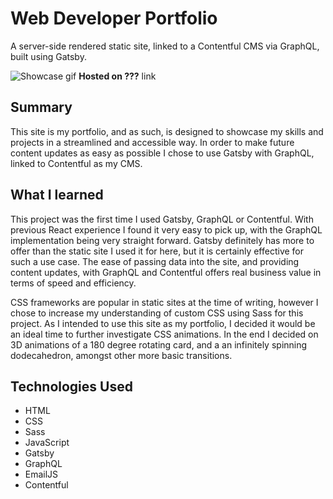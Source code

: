 # Web Developer Portfolio

A server-side rendered static site, linked to a Contentful CMS via GraphQL, built using Gatsby.

![Showcase gif](./src/images/portfolio_showcase.gif)
**Hosted on ???**
link

## Summary

This site is my portfolio, and as such, is designed to showcase my skills and projects in a streamlined and accessible way. In order to make future content updates as easy as possible I chose to use Gatsby with GraphQL, linked to Contentful as my CMS.

## What I learned

This project was the first time I used Gatsby, GraphQL or Contentful. With previous React experience I found it very easy to pick up, with the GraphQL implementation being very straight forward. Gatsby definitely has more to offer than the static site I used it for here, but it is certainly effective for such a use case. The ease of passing data into the site, and providing content updates, with GraphQL and Contentful offers real business value in terms of speed and efficiency.

CSS frameworks are popular in static sites at the time of writing, however I chose to increase my understanding of custom CSS using Sass for this project. As I intended to use this site as my portfolio, I decided it would be an ideal time to further investigate CSS animations. In the end I decided on 3D animations of a 180 degree rotating card, and a an infinitely spinning dodecahedron, amongst other more basic transitions.

## Technologies Used

- HTML
- CSS
- Sass
- JavaScript
- Gatsby
- GraphQL
- EmailJS
- Contentful
